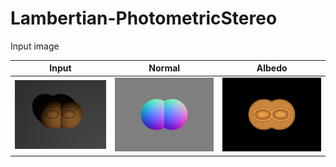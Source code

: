 # Lambertian-PhotometricStereo

Input image  


|Input|Normal|Albedo|
|---|---|---|
|![](https://github.com/elerac/Lambertian-PhotometricStereo/blob/manuscript/target.jpg)|![](https://github.com/elerac/Lambertian-PhotometricStereo/blob/manuscript/normal.png)|![](https://github.com/elerac/Lambertian-PhotometricStereo/blob/manuscript/albedo.png)|
